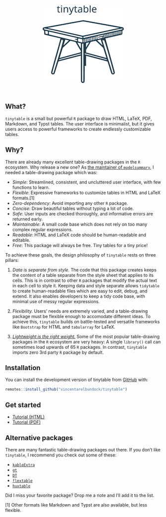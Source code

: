 

<p align="center">
<img src="man/figures/tinytable_logo.svg" height = "250" class = "center">
</p>

<br> <!-- badges: start --> <!-- badges: end -->

## What?

`tinytable` is a small but powerful `R` package to draw HTML, LaTeX,
PDF, Markdown, and Typst tables. The user interface is minimalist, but
it gives users access to powerful frameworks to create endlessly
customizable tables.

## Why?

There are already many excellent table-drawing packages in the `R`
ecosystem. Why release a new one? As [the maintainer of
`modelsummary`](https://modelsummary.com), I needed a table-drawing
package which was:

-   *Simple*: Streamlined, consistent, and uncluttered user interface,
    with few functions to learn.
-   *Flexible*: Expressive frameworks to customize tables in HTML and
    LaTeX formats.[1]
-   *Zero-dependency*: Avoid importing any other `R` package.
-   *Concise*: Draw beautiful tables without typing a lot of code.
-   *Safe*: User inputs are checked thoroughly, and informative errors
    are returned early.
-   *Maintainable*: A small code base which does not rely on too many
    complex regular expressions.
-   *Readable*: HTML and LaTeX code should be human-readable and
    editable.
-   *Free*: This package will always be free. Tiny tables for a tiny
    price!

To achieve these goals, the design philosophy of `tinytable` rests on
three pillars:

1.  *Data is separate from style.* The code that this package creates
    keeps the content of a table separate from the style sheet that
    applies to its cells. This is in contrast to other `R` packages that
    modify the actual text in each cell to style it. Keeping data and
    style separate allows `tidytable` to create human-readable files
    which are easy to edit, debug, and extend. It also enables
    developers to keep a tidy code base, with minimal use of messy
    regular expressions.

2.  *Flexibility.* Users’ needs are extremely varied, and a
    table-drawing package must be flexible enough to accomodate
    different ideas. To achieve this, `tinytable` builds on
    battle-tested and versatile frameworks like `Bootstrap` for HTML and
    `tabularray` for LaTeX.

3.  [*Lightweight is the right weight.*](https://www.tinyverse.org/)
    Some of the most popular table-drawing packages in the `R` ecosystem
    are very heavy: A single `library()` call can sometimes load upwards
    of 65 `R` packages. In contrast, `tinytable` imports zero 3rd party
    `R` package by default.

## Installation

You can install the development version of tinytable from
[GitHub](https://github.com/) with:

``` r
remotes::install_github("vincentarelbundock/tinytable")
```

## Get started

-   [Tutorial (HTML)](vignettes/tutorial.html)
-   [Tutorial (PDF)](vignettes/tutorial.pdf)

## Alternative packages

There are many fantastic table-drawing packages out there. If you don’t
like `tinytable`, I recommend you check out some of these:

-   [`kableExtra`](https://haozhu233.github.io/kableExtra/)
-   [`gt`](https://gt.rstudio.com)
-   [`DT`](https://rstudio.github.io/DT/)
-   [`flextable`](https://davidgohel.github.io/flextable/)
-   [`huxtable`](https://hughjonesd.github.io/huxtable/)

Did I miss your favorite package? Drop me a note and I’ll add it to the
list.

[1] Other formats like Markdown and Typst are also available, but less
flexible.

